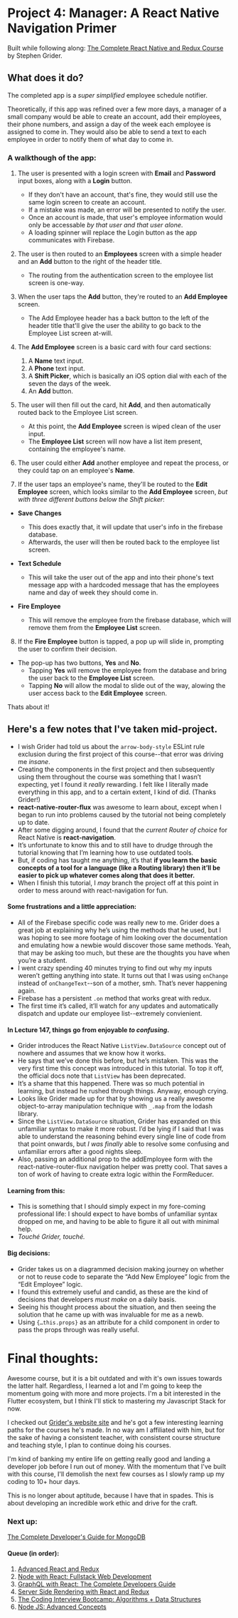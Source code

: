 # Project 4: Manager: A React Native Navigation Primer

Built while following along: [The Complete React Native and Redux Course](https://www.udemy.com/the-complete-react-native-and-redux-course) by Stephen Grider. 

## What does it do?

The completed app is a *super simplified* employee schedule notifier. 

Theoretically, if this app was refined over a few more days, a manager of a small company would be able to create an account, add their employees, their phone numbers, and assign a day of the week each employee is assigned to come in. They would also be able to send a text to each employee in order to notify them of what day to come in.

### A walkthough of the app:

1. The user is presented with a login screen with **Email** and **Password** input boxes, along with a **Login** button.
    * If they don't have an account, that's fine, they would still use the same login screen to create an account.
    * If a mistake was made, an error will be presented to notify the user.
    * Once an account is made, that user's employee information would only be accessable *by that user and that user alone*.
    * A loading spinner will replace the Login button as the app communicates with Firebase.
    
2. The user is then routed to an **Employees** screen with a simple header and an **Add** button to the right of the header title.
    * The routing from the authentication screen to the employee list screen is one-way.
    
3. When the user taps the **Add** button, they're routed to an **Add Employee** screen.
    * The Add Employee header has a back button to the left of the header title that'll give the user the ability to go back to the Employee List screen at-will.
    
4. The **Add Employee** screen is a basic card with four card sections:
    1. A **Name** text input.
    2. A **Phone** text input.
    3. A **Shift Picker**, which is basically an iOS option dial with each of the seven the days of the week.
    4. An **Add** button.

5. The user will then fill out the card, hit **Add**, and then automatically routed back to the Employee List screen.
    * At this point, the **Add Employee** screen is wiped clean of the user input.
    * The **Employee List** screen will now have a list item present, containing the employee's name.
    
6. The user could either **Add** another employee and repeat the process, or they could tap on an employee's **Name**.
7. If the user taps an employee's name, they'll be routed to the **Edit Employee** screen, which looks similar to the **Add Employee** screen, *but with three different buttons below the Shift picker*:

  * **Save Changes**
    * This does exactly that, it will update that user's info in the firebase database.
    * Afterwards, the user will then be routed back to the employee list screen.
      
  * **Text Schedule**
    * This will take the user out of the app and into their phone's text message app with a hardcoded message that has the employees name and day of week they should come in.
    
  * **Fire Employee**
    * This will remove the employee from the firebase database, which will remove them from the **Employee List** screen.

8. If the **Fire Employee** button is tapped, a pop up will slide in, prompting the user to confirm their decision. 
  * The pop-up has two buttons, **Yes** and **No**.
    * Tapping **Yes** will remove the employee from the database and bring the user back to the **Employee List** screen.
    * Tapping **No** will allow the modal to slide out of the way, alowing the user access back to the **Edit Employee** screen.
    
Thats about it!

## Here's a few notes that I've taken mid-project.

* I wish Grider had told us about the `arrow-body-style` ESLint rule exclusion during the first project of this course--that error was driving me *insane*.
* Creating the components in the first project and then subsequently using them throughout the course was something that I wasn’t expecting, yet I found it *really* rewarding. I felt like I literally made everything in this app, and to a certain extent, I kind of did. (Thanks Grider!)
* **react-native-router-flux** was awesome to learn about, except when I began to run into problems caused by the tutorial not being completely up to date.
* After some digging around, I found that the *current Router of choice* for React Native is **react-navigation**.
* It’s unfortunate to know this and to still have to drudge through the tutorial knowing that I’m learning how to use outdated tools.
* But, if coding has taught me anything, it’s that **if you learn the basic concepts of a tool for a language (like a Routing library) then it’ll be easier to pick up whatever comes along that does it better.**
* When I finish this tutorial, I *may* branch the project off at this point in order to mess around with react-navigation for fun.

#### Some frustrations and a little appreciation:

* All of the Firebase specific code was really new to me. Grider does a great job at explaining why he’s using the methods that he used, but I was hoping to see more footage of him looking over the documentation and emulating how a newbie would discover those same methods. Yeah, that may be asking too much, but these are the thoughts you have when you’re a student. 
* I went crazy spending 40 minutes trying to find out why my inputs weren’t getting anything into state. It turns out that I was using `onChange` instead of `onChangeText`--son of a mother, smh. That’s never happening again.
* Firebase has a  persistent `.on` method that works great with redux. 
* The first time it’s called, it’ll watch for any updates and automatically dispatch and update our employee list--extremely convienient.

#### In Lecture 147, things go from enjoyable *to confusing*.

* Grider introduces the React Native `ListView.DataSource` concept out of nowhere and assumes that we know how it works. 
* He says that we’ve done this before, but he’s mistaken. This was the very first time this concept was introduced in this tutorial. To top it off, the official docs note that `ListView` has been deprecated.
* It’s a shame that this happened. There was so much potential in learning, but instead he rushed through things. Anyway, enough crying. 
* Looks like Grider made up for that by showing us a really awesome object-to-array manipulation technique with `_.map` from the lodash library.
* Since the `ListView.DataSource` situation, Grider has expanded on this unfamiliar syntax to make it more robust. I’d be lying if I said that I was able to understand the reasoning behind every single line of code from that point onwards, but *I was finally* able to resolve some confusing and unfamiliar errors after a good nights sleep.
* Also, passing an additional prop to the addEmployee form with the react-native-router-flux navigation helper was pretty cool. That saves a ton of work of having to create extra logic within the FormReducer.

#### Learning from this:

* This is something that I should simply expect in my fore-coming professional life: I should expect to have bombs of unfamiliar syntax dropped on me, and having to be able to figure it all out with minimal help. 
* *Touché Grider, touché.*

#### Big decisions:

* Grider takes us on a diagrammed decision making journey on whether or not to reuse code to separate the “Add New Employee” logic from the “Edit Employee” logic. 
* I found this extremely useful and candid, as these are the kind of decisions that developers *must make* on a daily basis. 
* Seeing his thought process about the situation, and then seeing the solution that he came up with was invaluable for me as a newb.
* Using `{…this.props}` as an attribute for a child component in order to pass the props through was really useful.

# Final thoughts: 

Awesome course, but it is a bit outdated and with it's own issues towards the latter half. Regardless, I learned a lot and I'm going to keep the momentum going with more and more projects. I'm a bit interested in the Flutter ecosystem, but I think I'll stick to mastering my Javascript Stack for now.

I checked out [Grider's website site](https://https://www.rallycoding.com/) and he's got a few interesting learning paths for the courses he's made. In no way am I affiliated with him, but for the sake of having a consistent teacher, with consistent course structure and teaching style, I plan to continue doing his courses. 

I'm kind of banking my entire life on getting really good and landing a developer job before I run out of money. With the momentum that I've built with this course, I'll demolish the next few courses as I slowly ramp up my coding to 10+ hour days. 

This is no longer about aptitude, because I have that in spades. This is about developing an incredible work ethic and drive for the craft.

### Next up: 

[The Complete Developer's Guide for MongoDB](https://www.udemy.com/the-complete-developers-guide-to-mongodb/?couponCode=4MORE1234)

#### Queue (in order):

1. [Advanced React and Redux](https://www.udemy.com/react-redux-tutorial/?couponCode=4MORE1234)
2. [Node with React: Fullstack Web Development](https://www.udemy.com/node-with-react-fullstack-web-development/?couponCode=RCODING)
3. [GraphQL with React: The Complete Developers Guide](https://www.udemy.com/graphql-with-react-course/?couponCode=4MORE1234)
4. [Server Side Rendering with React and Redux](https://www.udemy.com/server-side-rendering-with-react-and-redux/?couponCode=RCODING)
5. [The Coding Interview Bootcamp: Algorithms + Data Structures](https://www.udemy.com/coding-interview-bootcamp-algorithms-and-data-structure/?couponCode=4more1234)
6. [Node JS: Advanced Concepts](https://www.udemy.com/advanced-node-for-developers/?couponCode=RCODING)


